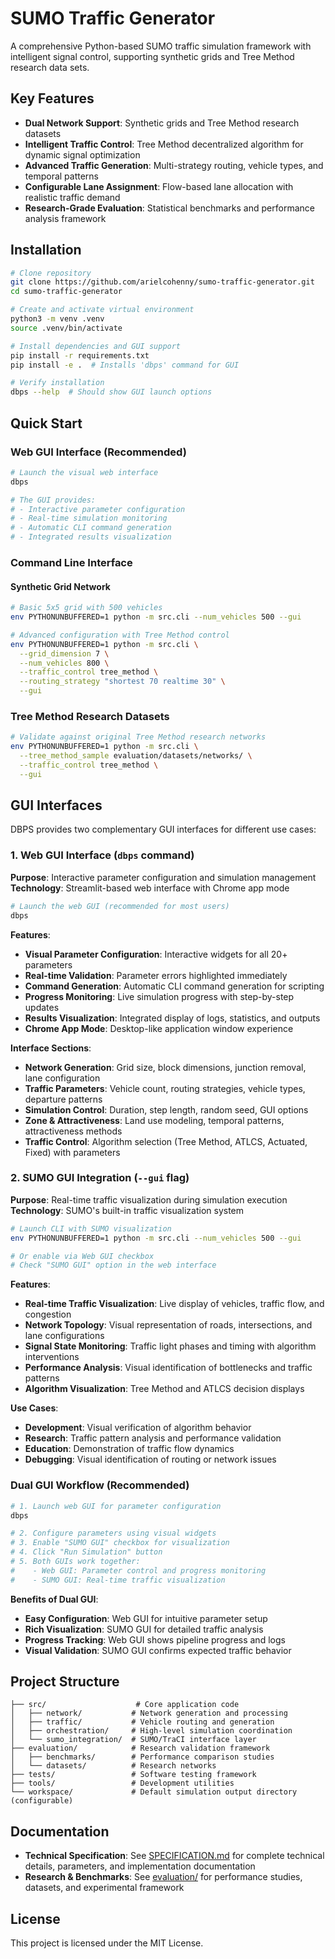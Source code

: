 # SUMO Traffic Generator

A comprehensive Python-based SUMO traffic simulation framework with intelligent signal control, supporting synthetic grids and Tree Method research data sets.

## Key Features

- **Dual Network Support**: Synthetic grids and Tree Method research datasets
- **Intelligent Traffic Control**: Tree Method decentralized algorithm for dynamic signal optimization
- **Advanced Traffic Generation**: Multi-strategy routing, vehicle types, and temporal patterns
- **Configurable Lane Assignment**: Flow-based lane allocation with realistic traffic demand
- **Research-Grade Evaluation**: Statistical benchmarks and performance analysis framework

## Installation

```bash
# Clone repository
git clone https://github.com/arielcohenny/sumo-traffic-generator.git
cd sumo-traffic-generator

# Create and activate virtual environment
python3 -m venv .venv
source .venv/bin/activate

# Install dependencies and GUI support
pip install -r requirements.txt
pip install -e .  # Installs 'dbps' command for GUI

# Verify installation
dbps --help  # Should show GUI launch options
```

## Quick Start

### Web GUI Interface (Recommended)

```bash
# Launch the visual web interface
dbps

# The GUI provides:
# - Interactive parameter configuration
# - Real-time simulation monitoring
# - Automatic CLI command generation
# - Integrated results visualization
```

### Command Line Interface

#### Synthetic Grid Network

```bash
# Basic 5x5 grid with 500 vehicles
env PYTHONUNBUFFERED=1 python -m src.cli --num_vehicles 500 --gui

# Advanced configuration with Tree Method control
env PYTHONUNBUFFERED=1 python -m src.cli \
  --grid_dimension 7 \
  --num_vehicles 800 \
  --traffic_control tree_method \
  --routing_strategy "shortest 70 realtime 30" \
  --gui
```

### Tree Method Research Datasets

```bash
# Validate against original Tree Method research networks
env PYTHONUNBUFFERED=1 python -m src.cli \
  --tree_method_sample evaluation/datasets/networks/ \
  --traffic_control tree_method \
  --gui
```

## GUI Interfaces

DBPS provides two complementary GUI interfaces for different use cases:

### 1. Web GUI Interface (`dbps` command)

**Purpose**: Interactive parameter configuration and simulation management  
**Technology**: Streamlit-based web interface with Chrome app mode

```bash
# Launch the web GUI (recommended for most users)
dbps
```

**Features**:

- **Visual Parameter Configuration**: Interactive widgets for all 20+ parameters
- **Real-time Validation**: Parameter errors highlighted immediately
- **Command Generation**: Automatic CLI command generation for scripting
- **Progress Monitoring**: Live simulation progress with step-by-step updates
- **Results Visualization**: Integrated display of logs, statistics, and outputs
- **Chrome App Mode**: Desktop-like application window experience

**Interface Sections**:

- **Network Generation**: Grid size, block dimensions, junction removal, lane configuration
- **Traffic Parameters**: Vehicle count, routing strategies, vehicle types, departure patterns
- **Simulation Control**: Duration, step length, random seed, GUI options
- **Zone & Attractiveness**: Land use modeling, temporal patterns, attractiveness methods
- **Traffic Control**: Algorithm selection (Tree Method, ATLCS, Actuated, Fixed) with parameters

### 2. SUMO GUI Integration (`--gui` flag)

**Purpose**: Real-time traffic visualization during simulation execution  
**Technology**: SUMO's built-in traffic visualization system

```bash
# Launch CLI with SUMO visualization
env PYTHONUNBUFFERED=1 python -m src.cli --num_vehicles 500 --gui

# Or enable via Web GUI checkbox
# Check "SUMO GUI" option in the web interface
```

**Features**:

- **Real-time Traffic Visualization**: Live display of vehicles, traffic flow, and congestion
- **Network Topology**: Visual representation of roads, intersections, and lane configurations
- **Signal State Monitoring**: Traffic light phases and timing with algorithm interventions
- **Performance Analysis**: Visual identification of bottlenecks and traffic patterns
- **Algorithm Visualization**: Tree Method and ATLCS decision displays

**Use Cases**:

- **Development**: Visual verification of algorithm behavior
- **Research**: Traffic pattern analysis and performance validation
- **Education**: Demonstration of traffic flow dynamics
- **Debugging**: Visual identification of routing or network issues

### Dual GUI Workflow (Recommended)

```bash
# 1. Launch web GUI for parameter configuration
dbps

# 2. Configure parameters using visual widgets
# 3. Enable "SUMO GUI" checkbox for visualization
# 4. Click "Run Simulation" button
# 5. Both GUIs work together:
#    - Web GUI: Parameter control and progress monitoring
#    - SUMO GUI: Real-time traffic visualization
```

**Benefits of Dual GUI**:

- **Easy Configuration**: Web GUI for intuitive parameter setup
- **Rich Visualization**: SUMO GUI for detailed traffic analysis
- **Progress Tracking**: Web GUI shows pipeline progress and logs
- **Visual Validation**: SUMO GUI confirms expected traffic behavior

## Project Structure

```
├── src/                    # Core application code
│   ├── network/           # Network generation and processing
│   ├── traffic/           # Vehicle routing and generation
│   ├── orchestration/     # High-level simulation coordination
│   └── sumo_integration/  # SUMO/TraCI interface layer
├── evaluation/            # Research validation framework
│   ├── benchmarks/        # Performance comparison studies
│   └── datasets/          # Research networks
├── tests/                 # Software testing framework
├── tools/                 # Development utilities
└── workspace/             # Default simulation output directory (configurable)
```

## Documentation

- **Technical Specification**: See [SPECIFICATION.md](SPECIFICATION.md) for complete technical details, parameters, and implementation documentation
- **Research & Benchmarks**: See [evaluation/](evaluation/) for performance studies, datasets, and experimental framework

## License

This project is licensed under the MIT License.
